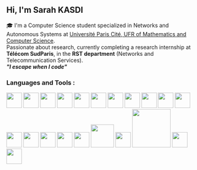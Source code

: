 ## Hi, I'm Sarah KASDI

🎓 I'm a Computer Science student specialized in Networks and Autonomous Systems at [Université Paris Cité, UFR of Mathematics and Computer Science](https://math-info.u-paris.fr/).<br>
  Passionate about research, currently completing a research internship at **Télécom SudParis**, in the **RST department** (Networks and Telecommunication Services). <br>
 ***"I escape when I code"*** <br>


### Languages and Tools :

<p align="left">
  <!-- OS & Containers -->
  <img src="https://cdn.jsdelivr.net/gh/devicons/devicon/icons/linux/linux-original.svg" width="40"/>
  <img src="https://cdn.jsdelivr.net/gh/devicons/devicon/icons/docker/docker-original.svg" width="40"/>
  <img src="https://cdn.jsdelivr.net/gh/devicons/devicon/icons/kubernetes/kubernetes-plain.svg" width="40"/>

  <!-- Cloud -->
  <img src="https://cdn.jsdelivr.net/gh/devicons/devicon/icons/azure/azure-original.svg" width="40"/>
  <img src="https://cdn.jsdelivr.net/gh/devicons/devicon/icons/googlecloud/googlecloud-original.svg" width="40"/>
 
  <!-- Languages -->
  <img src="https://cdn.jsdelivr.net/gh/devicons/devicon/icons/python/python-original.svg" width="40"/>
  <img src="https://cdn.jsdelivr.net/gh/devicons/devicon/icons/c/c-original.svg" width="40"/>
  <img src="https://cdn.jsdelivr.net/gh/devicons/devicon/icons/bash/bash-original.svg" width="40"/>
   <img src="https://cdn.jsdelivr.net/gh/devicons/devicon/icons/java/java-original.svg" width="40"/>
     <img src="https://cdn.jsdelivr.net/gh/devicons/devicon/icons/cplusplus/cplusplus-original.svg" width="40"/>

  <!-- Version Control -->
  <img src="https://cdn.jsdelivr.net/gh/devicons/devicon/icons/git/git-original.svg" width="40"/>

  <!-- Databases -->
  <img src="https://cdn.jsdelivr.net/gh/devicons/devicon/icons/mysql/mysql-original.svg" width="40"/>
  <img src="https://cdn.jsdelivr.net/gh/devicons/devicon/icons/postgresql/postgresql-original.svg" width="40"/><!-- Anaconda -->
<img src="https://cdn.jsdelivr.net/gh/devicons/devicon/icons/anaconda/anaconda-original.svg" width="40"/>

<!-- VirtualBox -->
<img src="https://upload.wikimedia.org/wikipedia/commons/d/d5/Virtualbox_logo.png" width="40"/>

<!-- VMware -->
<img src="https://upload.wikimedia.org/wikipedia/commons/5/5e/VMware_workstation_icon_2019.svg" width="40"/>

<!-- Apache Spark -->
<img src="https://upload.wikimedia.org/wikipedia/commons/f/f3/Apache_Spark_logo.svg" width="60"/>

<!-- Apache Kafka -->
<img src="https://upload.wikimedia.org/wikipedia/commons/0/0a/Apache_kafka.svg" width="40"/>

<!-- Confluent Kafka -->
<img src="https://cdn.worldvectorlogo.com/logos/confluent-1.svg" width="100"/>


  <!-- Frameworks & ML -->
  <img src="https://cdn.jsdelivr.net/gh/devicons/devicon/icons/django/django-plain.svg" width="40"/>
  <img src="https://cdn.jsdelivr.net/gh/devicons/devicon/icons/pytorch/pytorch-original.svg" width="40"/>
</p>



